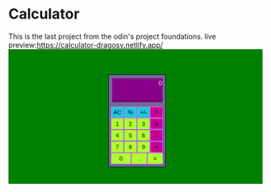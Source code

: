 # Calculator
This is the last project from the odin's project foundations.
live preview:https://calculator-dragosv.netlify.app/
![Alt text](image-1.png)